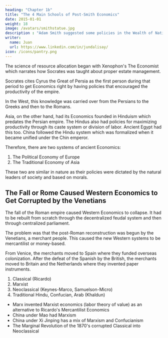 ```yaml
---
heading: "Chapter 1b"
title: "The 4 Main Schools of Post-Smith Economics"
date: 2015-01-01
weight: 18
image: /avatars/smithstatue.jpg
description : "Adam Smith suggested some policies in the Wealth of Nations which produced bad effects"
writer:
  name: Juan
  url: https://www.linkedin.com/in/jundalisay/
icon: /icons/pantry.png
---
```




The science of resource allocation began with Xenophon's The Economist which narrates how Socrates was taught about proper estate management.  

Socrates cites Cyrus the Great of Persia as the first person during that period to get Economics right by having policies that encouraged the productivity of the empire. 

In the West, this knowledge was carried over from the Persians to the Greeks and then to the Romans. 

Asia, on the other hand, had its Economics founded in Hinduism which predates the Persian empire. The Hindus also had policies for maximizing productivity through its caste system or division of labor. Ancient Egypt had this too. China followed the Hindu system which was formalized when it became unified under the Chin emperor.

Therefore, there are two systems of ancient Economics:

1. The Political Economy of Europe
2. The Traditional Economy of Asia

These two are similar in nature as their policies were dictated by the natural leaders of society and based on morals. 


## The Fall or Rome Caused Western Economics to Get Corrupted by the Venetians

The fall of the Roman empire caused Western Economics to collapse. It had to be rebuilt from scratch through the decentralized feudal system and then through centralized parliament.  

The problem was that the post-Roman reconstruction was begun by the Venetians, a merchant people. This caused the new Western systems to be mercantilist or money-based.   

From Venice, the merchants moved to Spain where they funded overseas colonization. After the defeat of the Spanish by the British, the merchants moved to Britain and the Netherlands where they invented paper instruments.  


1. Classical (Ricardo)
2. Marxist
3. Neoclassical (Keynes-Marco, Samuelson-Micro)
4. Traditional Hindu, Confucian, Arab (Khaldun)

- Marx invented Marxist economics (labor theory of value) as an alternative to Ricardo's Mercantilist Economics
- China under Mao had Marxism
- China under Xi Jinping has a mix of Marxism and Confucianism
- The Marginal Revolution of the 1870's corrupted Classical into Neoclassical

